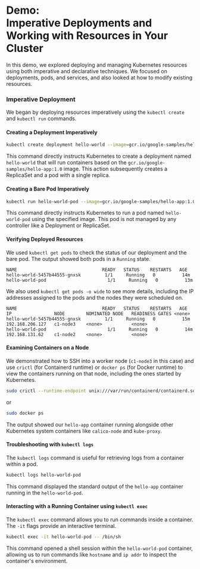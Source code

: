 # Demo:<br>Imperative Deployments and Working with Resources in Your Cluster

In this demo, we explored deploying and managing Kubernetes resources using both imperative and declarative techniques. We focused on deployments, pods, and services, and also looked at how to modify existing resources.

### Imperative Deployment
We began by deploying resources imperatively using the `kubectl create` and `kubectl run` commands.

#### Creating a Deployment Imperatively
```bash
kubectl create deployment hello-world --image=gcr.io/google-samples/hello-app:1.0
```

This command directly instructs Kubernetes to create a deployment named `hello-world` that will run containers based on the `gcr.io/google-samples/hello-app:1.0` image. This action subsequently creates a ReplicaSet and a pod with a single replica.

#### Creating a Bare Pod Imperatively
```bash
kubectl run hello-world-pod --image=gcr.io/google-samples/hello-app:1.0
```

This command directly instructs Kubernetes to run a pod named `hello-world-pod` using the specified image. This pod is not managed by any controller like a Deployment or ReplicaSet.

#### Verifying Deployed Resources
We used `kubectl get pods` to check the status of our deployment and the bare pod. The output showed both pods in a `Running` state.

```
NAME                                READY   STATUS    RESTARTS   AGE
hello-world-5457b44555-gnxsk         1/1     Running   0          14m
hello-world-pod                       1/1     Running   0          13m
```

We also used `kubectl get pods -o wide` to see more details, including the IP addresses assigned to the pods and the nodes they were scheduled on.

```
NAME                                READY   STATUS    RESTARTS   AGE   IP                NODE        NOMINATED NODE   READINESS GATES <none>
hello-world-5457b44555-gnxsk         1/1     Running   0          15m   192.168.206.127   c1-node3    <none>           <none>
hello-world-pod                       1/1     Running   0          14m   192.168.131.62    c1-node2    <none>           <none>
```

#### Examining Containers on a Node
We demonstrated how to SSH into a worker node (`c1-node3` in this case) and use `crictl` (for Containerd runtime) or `docker ps` (for Docker runtime) to view the containers running on that node, including the ones started by Kubernetes.

```bash
sudo crictl --runtime-endpoint unix:///var/run/containerd/containerd.sock ps
```

or

```bash
sudo docker ps
```

The output showed our `hello-app` container running alongside other Kubernetes system containers like `calico-node` and `kube-proxy`.

#### Troubleshooting with `kubectl logs`
The `kubectl logs` command is useful for retrieving logs from a container within a pod.

```bash
kubectl logs hello-world-pod
```

This command displayed the standard output of the `hello-app` container running in the `hello-world-pod`.

#### Interacting with a Running Container using `kubectl exec`

The `kubectl exec` command allows you to run commands inside a container. The `-it` flags provide an interactive terminal.

```bash
kubectl exec -it hello-world-pod -- /bin/sh
```

This command opened a shell session within the `hello-world-pod` container, allowing us to run commands like `hostname` and `ip addr` to inspect the container's environment.
